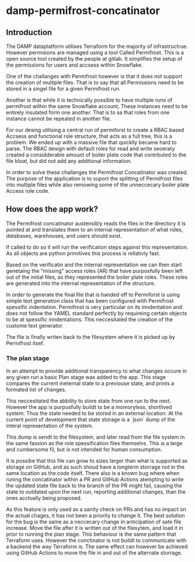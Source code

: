 # damp-permifrost-concatinator

## Introduction
The DAMP dataplatform utilises Terraform for the majority of infrastructrue.
However permisions are managed using a tool Called Permifrost.
This is a open source tool created by the people at gitlab.
It simplifies the setup of the permissions for users and accsess within Snowflake.

One of the challanges with Permifrost however is that it does not support the creation of multiple files.
That is to say that all Permissions need to be stored in a singel file for a given Permifrost run.

Another is that while it is technically possible to have multiple runs of permifrost within the same Snowflake account,
These instances need to be entirely insulated form one another.
That is to sa that roles from one instance cannot be repeated in another file.

For our desing utilising a central run of permiforst to create a RBAC based
Accsess and functional role structure, that acts as a full tree, this is a
problem. We ended up with a massive file that quicklly became hard to parse.
The RBAC design with default roles for read and write seoeraty created a
considderable amount of boiler plate code that contrbuted to the file bloat,
but did not add any additional information.

In order to solve these challanges the Permifrost Concatinator was created.
The purpose of the application is to suport the splitting of Permifrost files
into multiple files while also remowing some of the unneccecary boiler plate
Access role code.

## How does the app work? 
The Permifrost concatinator austensibly reads the files in the directory it is
pointed at and translates them to an internal representation of what roles,
databases, warehouses, and users should exist. 

If called to do so it will run the verification steps against this
representation. As all objects are python primitives this process is rellativly
fast. 

Based on the verificatin and the internal representation we can then start
genetaing the "missing" access roles (AR) that have purposfully been left out
of the initial files, as they represented the boiler plate roles. These roles
are generated into the internal representation of the structure.

In order to generate the final file that is handed off to Permiforst is using
simple text generation class that has been configured with Permifrost
spessific indentation. Permifrost is very particular on its inndentation and
does not follow the YAMEL standard perfectly by requireing certain objects to
be at spessific inndentations. This neccesitated the creation of the custome
text generator. 

The file is finally writen back to the filesystem where it is picked up by
Permifrost itsef. 


### The plan stage
In an attempt to provide additional transparency to what changes occure in any
given run a basic Plan stage was added to the app. This stage compares the
current ineternal state to a previouse state, and prints a formated list of
changes. 

This neccesitated the abbility to store state from one run to the next. However
the app is purpusfully buildt to be a momoryless, shortlived system. Thus the
state needed to be stored in an external location. At the current point of
development that state storage is a ´json´ dump of the interal representation
of the system. 

This dump is sendt to the filesystem, and later read from the file system in
the same fassion as the role spessification files themselvs. This is a large
and cumbersome fil, but is not intended for human consumption. 

It is possibe that this file can grow to sizes larger than what is supported
as storage on GitHub, and as such shoud have a longterm storrage not in the
same location as the code itself. There also is a known bug where when runing
the concatinator within a PR and GitHub Actions atempting to write the updated
state file back to the branch of the PR might fail, causing the state to
outdated upon the next run, reporting additional changes, than the ones
acctually being proposed. 

As this feature is only used as a sanity check on PRs and has no impact on the
actual chages, it has not been a priority to change it. The best solution for
the bug is the same as a neccecary change in anticipation of sate file
increase. Move the file after it is written out of the filesytem, and load it
in prior to running the plan stage. This behaviour is the same pattern that
Terraform uses. However the conctinator is not buildt to communicate with a
backend the way Terraform is. The same effect can however be achieved using
GitHub Actions to move the file in and out of the alternate storrage.
